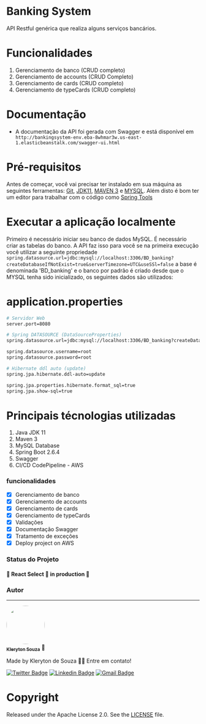 # Banking System
API Restful genérica que realiza alguns serviços bancários.

# Funcionalidades
1. Gerenciamento de banco (CRUD completo)
2. Gerenciamento de accounts (CRUD Completo)
3. Gerenciamento de cards (CRUD completo)
4. Gerenciamento de typeCards (CRUD completo)

# Documentação
*  A documentação da API foi gerada com Swagger e está disponível em ``` http://bankingsystem-env.eba-8whmar3w.us-east-1.elasticbeanstalk.com/swagger-ui.html```

# Pré-requisitos
Antes de começar, você vai precisar ter instalado em sua máquina as seguintes ferramentas:
[Git](https://git-scm.com), [JDK11](https://www.oracle.com/java/technologies/downloads/#java11), [MAVEN 3](https://maven.apache.org/index.html) e [MYSQL](https://www.mysql.com/downloads/). 
Além disto é bom ter um editor para trabalhar com o código como [Spring Tools](https://spring.io/tools)

# Executar a aplicação localmente
Primeiro é necessário iniciar seu banco de dados MySQL. É necessário criar as tabelas do banco. A API faz isso para você se na primeira execução você utilizar a seguinte propriedade ```spring.datasource.url=jdbc:mysql://localhost:3306/BD_banking?createDatabaseIfNotExist=true&serverTimezone=UTC&useSSl=false``` a base é denominada 'BD_banking' e o banco por padrão é criado desde que o MYSQL tenha sido inicializado, os seguintes dados são utilizados:

# application.properties
```bash
# Servidor Web
server.port=8080

# Spring DATASOURCE (DataSourceProperties)
spring.datasource.url=jdbc:mysql://localhost:3306/BD_banking?createDatabaseIfNotExist=true&serverTimezone=UTC&useSSl=false

spring.datasource.username=root
spring.datasource.password=root

# Hibernate ddl auto (update)
spring.jpa.hibernate.ddl-auto=update

spring.jpa.properties.hibernate.format_sql=true
spring.jpa.show-sql=true
```
# Principais técnologias utilizadas
1. Java JDK 11
2. Maven 3
3. MySQL Database
4. Spring Boot 2.6.4
5. Swagger 
6. CI/CD CodePipeline - AWS

### funcionalidades
- [x] Gerenciamento de banco
- [x] Gerenciamento de accounts
- [x] Gerenciamento de cards
- [x] Gerenciamento de typeCards
- [X] Validações
- [x] Documentação Swagger
- [x] Tratamento de exceções
- [x] Deploy project on AWS

### Status do Projeto
<h4 align="left"> 
	🚧  React Select 🚀 in production  🚧
</h4>

### Autor
---
<a href="https://github.com/klerytondev/">
 <img style="border-radius: 50%;" src="https://avatars.githubusercontent.com/klerytondev" width="100px;" alt=""/>
 <br />
 <sub><b>Kleryton Souza</b></sub></a> <a>🚀</a>

Made by Kleryton de Souza 👋🏽 Entre em contato!

[![Twitter Badge](https://img.shields.io/badge/-@SouzaKleryton-1ca0f1?style=flat-square&labelColor=1ca0f1&logo=twitter&logoColor=white&link=https://twitter.com/SouzaKleryton)](https://twitter.com/SouzaKleryton) [![Linkedin Badge](https://img.shields.io/badge/-kleryton-souza?style=flat-square&logo=Linkedin&logoColor=white&link=https://www.linkedin.com/in/kleryton-souza-a1733673/)](https://www.linkedin.com/in/kleryton-souza-a1733673/) 
[![Gmail Badge](https://img.shields.io/badge/kleryton.dev@gmail.com-c14438?style=flat-square&logo=Gmail&logoColor=white&link=mailto:kleryton.dev@gmail.com)](mailto:kleryton.dev@gmail.com)

# Copyright
Released under the Apache License 2.0. See the [LICENSE](https://github.com/codecentric/springboot-sample-app/blob/master/LICENSE) file.

